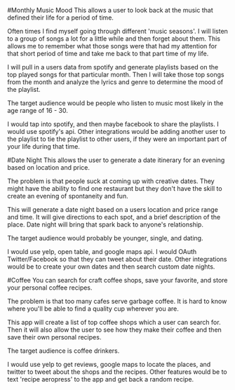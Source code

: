 #Monthly Music Mood
This allows a user to look back at the music that defined their life for a period of time.

Often times I find myself going through different 'music seasons'. I will listen to a group of songs a lot for a little while and then forget about them. This allows me to remember what those songs were that had my attention for that short period of time and take me back to that part time of my life.

I will pull in a users data from spotify and generate playlists based on the top played songs for that particular month. Then I will take those top songs from the month and analyze the lyrics and genre to determine the mood of the playlist.

The target audience would be people who listen to music most likely in the age range of 16 - 30.

I would tap into spotify, and then maybe facebook to share the playlists. I would use spotify's api.
Other integrations would be adding another user to the playlist to tie the playlist to other users, if they were an important part of your life during that time.

#Date Night
This allows the user to generate a date itinerary for an evening based on location and price.

The problem is that people suck at coming up with creative dates. They might have the ability to find one restaurant but they don't have the skill to create an evening of spontaneity and fun.

This will generate a date night based on a users location and price range and time. It will give directions to each spot, and a brief description of the place. Date night will bring that spark back to anyone's relationship.

The target audience would probably be younger, single, and dating.

I would use yelp, open table, and google maps api. I would OAuth Twitter/Facebook so that they can tweet about their date. Other integrations would be to create your own dates and then search custom date nights.

#Coffee
You can search for craft coffee shops, save your favorite, and store your personal coffee recipes.

The problem is that too many cafes serve garbage coffee. It is hard to know where you'll be able to find a quality cup wherever you are.

This app will create a list of top coffee shops which a user can search for. Then it will also allow the user to see how they make their coffee and then save their own personal recipes.

The target audience is coffee drinkers.

I would use yelp to get reviews, google maps to locate the places, and twitter to tweet about the shops and the recipes. Other features would be to text 'recipe aeropress' to the app and get back a random recipe.
